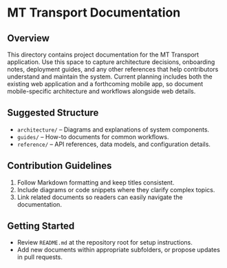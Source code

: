 # MT Transport Documentation

## Overview

This directory contains project documentation for the MT Transport application. Use this space to capture architecture decisions, onboarding notes, deployment guides, and any other references that help contributors understand and maintain the system. Current planning includes both the existing web application and a forthcoming mobile app, so document mobile-specific architecture and workflows alongside web details.

## Suggested Structure

- `architecture/` – Diagrams and explanations of system components.
- `guides/` – How-to documents for common workflows.
- `reference/` – API references, data models, and configuration details.

## Contribution Guidelines

1. Follow Markdown formatting and keep titles consistent.
2. Include diagrams or code snippets where they clarify complex topics.
3. Link related documents so readers can easily navigate the documentation.

## Getting Started

- Review `README.md` at the repository root for setup instructions.
- Add new documents within appropriate subfolders, or propose updates in pull requests.
